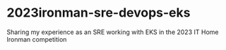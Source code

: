 # 2023ironman-sre-devops-eks
Sharing my experience as an SRE working with EKS in the 2023 IT Home Ironman competition
